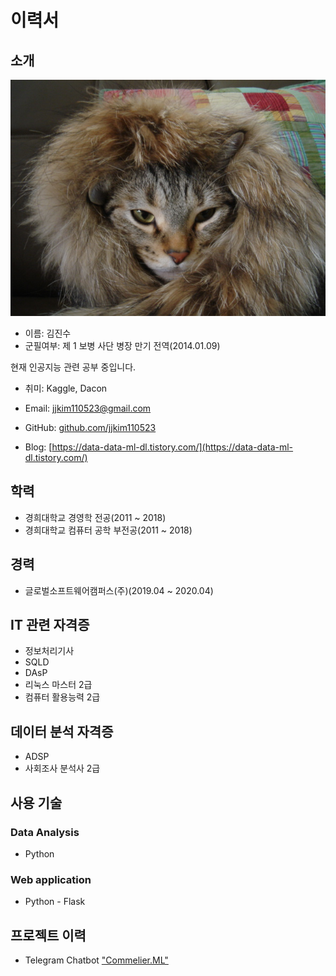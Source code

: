 # 이력서

## 소개
![프로필이미지](https://github.com/jjkim110523/Resume/blob/master/images/tmp_profile.jpeg?raw=true)
      
- 이름: 김진수
- 군필여부: 제 1 보병 사단 병장 만기 전역(2014.01.09)

현재 인공지능 관련 공부 중입니다.<br/>

- 취미: Kaggle, Dacon

- Email: jjkim110523@gmail.com
- GitHub: [github.com/jjkim110523](https://github.com/jjkim110523)
- Blog: [https://data-data-ml-dl.tistory.com/](https://data-data-ml-dl.tistory.com/)


## 학력
- 경희대학교 경영학 전공(2011 ~ 2018)
- 경희대학교 컴퓨터 공학 부전공(2011 ~ 2018)

## 경력
- 글로벌소프트웨어캠퍼스(주)(2019.04 ~ 2020.04)

## IT 관련 자격증
- 정보처리기사
- SQLD
- DAsP
- 리눅스 마스터 2급
- 컴퓨터 활용능력 2급

## 데이터 분석 자격증
- ADSP
- 사회조사 분석사 2급

## 사용 기술
### Data Analysis
- Python

### Web application
- Python - Flask

## 프로젝트 이력
- Telegram Chatbot ["Commelier.ML"](https://t.me/CommelierML_bot)
